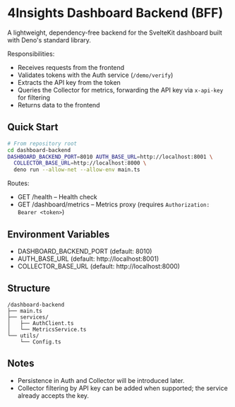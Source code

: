 # 4Insights Dashboard Backend (BFF)

A lightweight, dependency-free backend for the SvelteKit dashboard built with Deno's standard library.

Responsibilities:
- Receives requests from the frontend
- Validates tokens with the Auth service (`/demo/verify`)
- Extracts the API key from the token
- Queries the Collector for metrics, forwarding the API key via `x-api-key` for filtering
- Returns data to the frontend

## Quick Start

```bash
# From repository root
cd dashboard-backend
DASHBOARD_BACKEND_PORT=8010 AUTH_BASE_URL=http://localhost:8001 \
  COLLECTOR_BASE_URL=http://localhost:8000 \
  deno run --allow-net --allow-env main.ts
```

Routes:
- GET /health – Health check
- GET /dashboard/metrics – Metrics proxy (requires `Authorization: Bearer <token>`)

## Environment Variables
- DASHBOARD_BACKEND_PORT (default: 8010)
- AUTH_BASE_URL (default: http://localhost:8001)
- COLLECTOR_BASE_URL (default: http://localhost:8000)

## Structure
```
/dashboard-backend
├── main.ts
├── services/
│   ├── AuthClient.ts
│   └── MetricsService.ts
└── utils/
    └── Config.ts
```

## Notes
- Persistence in Auth and Collector will be introduced later.
- Collector filtering by API key can be added when supported; the service already accepts the key.

